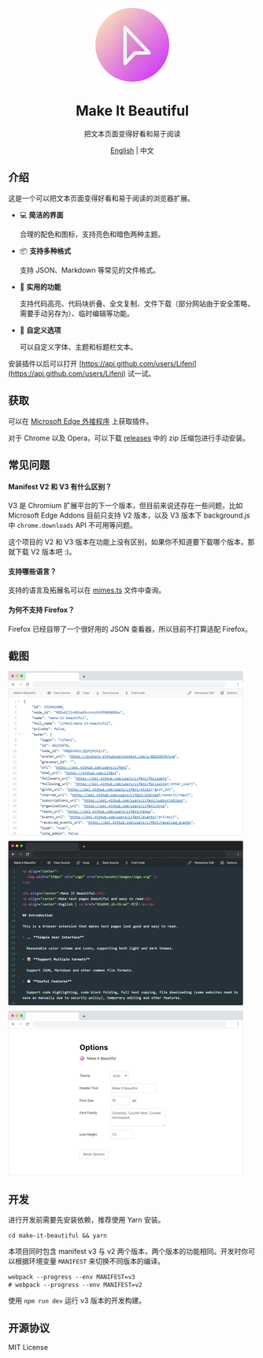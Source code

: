 <p align="center">
  <img width="150px" alt="Logo" src="src/assets/images/logo.svg" />
</p>

<h1 align="center">Make It Beautiful</h1>
<p align="center">把文本页面变得好看和易于阅读</p>
<p align="center"><a href="README.md">English</a> | 中文</p>

## 介绍

这是一个可以把文本页面变得好看和易于阅读的浏览器扩展。

- 💻 **简洁的界面**

  合理的配色和图标，支持亮色和暗色两种主题。

- 📦 **支持多种格式**

  支持 JSON、Markdown 等常见的文件格式。

- 💾 **实用的功能**

  支持代码高亮、代码块折叠、全文复制、文件下载（部分网站由于安全策略，需要手动另存为）、临时编辑等功能。

- 🎨 **自定义选项**

  可以自定义字体、主题和标题栏文本。

安装插件以后可以打开 [https://api.github.com/users/Lifeni](https://api.github.com/users/Lifeni) 试一试。

## 获取

可以在 [Microsoft Edge 外接程序](https://microsoftedge.microsoft.com/addons/detail/make-it-beautiful/jjgkadobhgomjcppaojffnlooknkkodd) 上获取插件。

对于 Chrome 以及 Opera，可以下载 [releases](https://github.com/Lifeni/make-it-beautiful/releases) 中的 zip 压缩包进行手动安装。

## 常见问题

#### Manifest V2 和 V3 有什么区别？

V3 是 Chromium 扩展平台的下一个版本，但目前来说还存在一些问题，比如 Microsoft Edge Addons 目前只支持 V2 版本，以及 V3 版本下 background.js 中 `chrome.downloads` API 不可用等问题。

这个项目的 V2 和 V3 版本在功能上没有区别，如果你不知道要下载哪个版本，那就下载 V2 版本吧 :)。

#### 支持哪些语言？

支持的语言及拓展名可以在 [mimes.ts](https://github.com/Lifeni/make-it-beautiful/blob/master/src/imports/mimes.ts) 文件中查询。

#### 为何不支持 Firefox？

Firefox 已经自带了一个很好用的 JSON 查看器，所以目前不打算适配 Firefox。

## 截图

![预览截图](docs/preview.webp)

## 开发

进行开发前需要先安装依赖，推荐使用 Yarn 安装。

```shell
cd make-it-beautiful && yarn
```

本项目同时包含 manifest v3 与 v2 两个版本，两个版本的功能相同。开发时你可以根据环境变量 `MANIFEST` 来切换不同版本的编译。

```shell
webpack --progress --env MANIFEST=v3
# webpack --progress --env MANIFEST=v2
```

使用 `npm run dev` 运行 v3 版本的开发构建。

## 开源协议

MIT License
